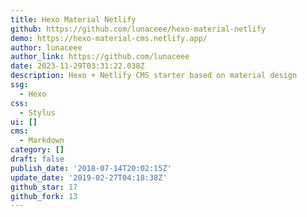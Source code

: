 ```yaml
---
title: Hexo Material Netlify
github: https://github.com/lunaceee/hexo-material-netlify
demo: https://hexo-material-cms.netlify.app/
author: lunaceee
author_link: https://github.com/lunaceee
date: 2023-11-29T03:31:22.038Z
description: Hexo + Netlify CMS starter based on material design
ssg:
  - Hexo
css:
  - Stylus
ui: []
cms:
  - Markdown
category: []
draft: false
publish_date: '2018-07-14T20:02:15Z'
update_date: '2019-02-27T04:18:38Z'
github_star: 17
github_fork: 13
---
```

